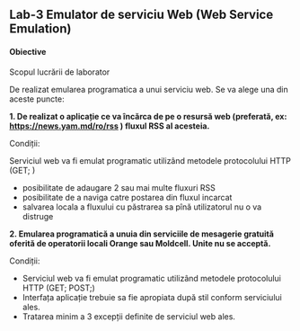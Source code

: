 
## Lab-3 Emulator de serviciu Web (Web Service Emulation)

#### Obiective

Scopul lucrării de laborator

De realizat emularea programatica a unui serviciu web.
Se va alege una din aceste puncte:

**1. De realizat o aplicație ce va încărca de pe o resursă web (preferată, ex: https://news.yam.md/ro/rss ) fluxul RSS al acesteia.**

Condiții:

Serviciul web va fi emulat programatic utilizând metodele protocolului HTTP (GET; )

-  posibilitate de adaugare 2 sau mai multe fluxuri RSS
-  posibilitate de a naviga catre postarea din fluxul incarcat
-  salvarea locala a fluxului cu păstrarea sa pînă utilizatorul nu o va distruge




**2. Emularea programatică a unuia din serviciile de mesagerie gratuită oferită de operatorii locali Orange sau Moldcell. Unite nu se acceptă.**

Condiții:

-  Serviciul web va fi emulat programatic utilizând metodele protocolului HTTP (GET; POST;)
-  Interfața aplicație trebuie sa fie apropiata după stil conform serviciului ales.
-  Tratarea minim a 3 excepții definite de serviciul web ales.

